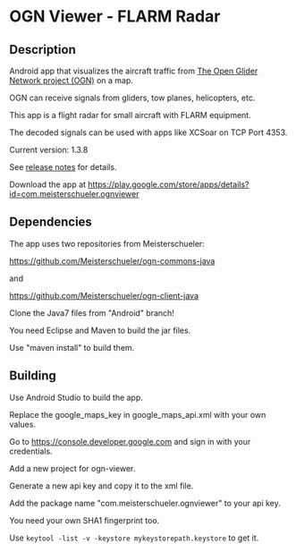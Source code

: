 # OGN Viewer - FLARM Radar

## Description
Android app that visualizes the aircraft traffic from [The Open Glider Network project (OGN)](http://glidernet.org) on a map.

OGN can receive signals from gliders, tow planes, helicopters, etc.

This app is a flight radar for small aircraft with FLARM equipment.

The decoded signals can be used with apps like XCSoar on TCP Port 4353.

Current version: 1.3.8

See [release notes](release-notes.md) for details.

Download the app at https://play.google.com/store/apps/details?id=com.meisterschueler.ognviewer

## Dependencies
The app uses two repositories from Meisterschueler:

https://github.com/Meisterschueler/ogn-commons-java

and

https://github.com/Meisterschueler/ogn-client-java

Clone the Java7 files from "Android" branch!

You need Eclipse and Maven to build the jar files.

Use "maven install" to build them.

## Building
Use Android Studio to build the app.

Replace the google_maps_key in google_maps_api.xml with your own values.

Go to https://console.developer.google.com and sign in with your credentials.

Add a new project for ogn-viewer.

Generate a new api key and copy it to the xml file.

Add the package name "com.meisterschueler.ognviewer" to your api key.

You need your own SHA1 fingerprint too.

Use `keytool -list -v -keystore mykeystorepath.keystore` to get it.

